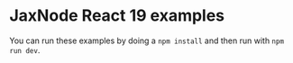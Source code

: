 # JaxNode React 19 examples

You can run these examples by doing a `npm install` and then run with `npm run dev`.
